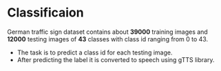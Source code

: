 # Classificaion

German traffic sign dataset contains about **39000** training images and **12000** testing images of **43** classes with class id ranging from 0 to 43.
- The task is to predict a class id for each testing image.
- After predicting the label it is converted to speech using gTTS library.
